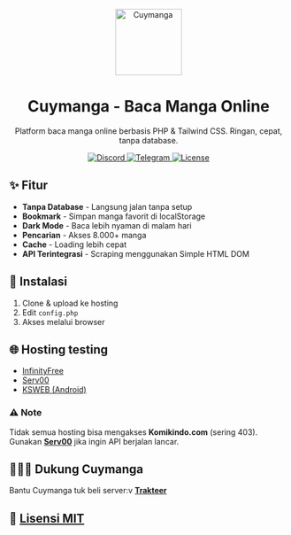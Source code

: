 <p align="center">
  <a href="https://cuymanga.com/">
    <img alt="Cuymanga" src="https://cdnzia.pages.dev/images/logo.webp" width="120">
  </a>
</p>

<h1 align="center">Cuymanga - Baca Manga Online</h1>

<p align="center">Platform baca manga online berbasis PHP & Tailwind CSS. Ringan, cepat, tanpa database.</p>

<p align="center">
  <a href="https://discord.gg/43pgyxBDPg">
    <img src="https://img.shields.io/discord/987492554486452315?color=7289da&label=Discord&logo=discord&logoColor=white" alt="Discord">
  </a>
  <a href="https://telegram.me/animezia_updates">
    <img src="https://img.shields.io/badge/-Telegram-blue?style=flat-square&logo=telegram&logoColor=white" alt="Telegram">
  </a>
  <a href="https://github.com/yourusername/cuymanga/blob/main/LICENSE">
    <img src="https://img.shields.io/github/license/yourusername/cuymanga?color=green" alt="License">
  </a>
</p>

## ✨ Fitur
- **Tanpa Database** - Langsung jalan tanpa setup  
- **Bookmark** - Simpan manga favorit di localStorage  
- **Dark Mode** - Baca lebih nyaman di malam hari  
- **Pencarian** - Akses 8.000+ manga  
- **Cache** - Loading lebih cepat  
- **API Terintegrasi** - Scraping menggunakan Simple HTML DOM  

## 🚀 Instalasi
1. Clone & upload ke hosting  
2. Edit `config.php`  
3. Akses melalui browser  

## 🌐 Hosting testing 
- [InfinityFree](https://www.infinityfree.net/)  
- [Serv00](https://serv00.com)  
- [KSWEB (Android)](https://play.google.com/store/apps/details?id=ru.kslabs.ksweb)  

### ⚠️ Note  
Tidak semua hosting bisa mengakses **Komikindo.com** (sering 403).  
Gunakan **[Serv00](https://serv00.com)** jika ingin API berjalan lancar.  

## 👩🏿‍🦲 Dukung Cuymanga  
Bantu Cuymanga tuk beli server:v
**[Trakteer](https://trakteer.id/slynnn)**  

## 📄 [Lisensi MIT](LICENSE)  
